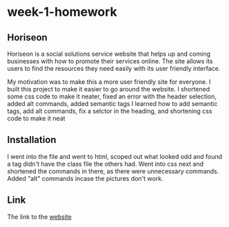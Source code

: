 # week-1-homework

## Horiseon 

Horiseon is a social solutions service website that helps up and coming businesses with how to promote their services online. The site allows its users to find the resources they need easily with its user friendly interface. 

My motivation was to make this a more user friendly site for everyone.
I built this project to make it easier to go around the website.
I shortened some css code to make it neater, fixed an error with the header selection, added alt commands, added semantic tags
I learned how to add semantic tags, add alt commands, fix a selctor in the heading, and shortening css code to make it neat

## Installation

I went into the file and went to html, scoped out what looked odd and found a tag didn't have the class file the others had. Went into css next and shortened the commands in there, as there were unnecessary commands. Added "alt" commands incase the pictures don't work. 

## Link

The link to the [website](https://tonyadimey.github.io/week-1-homework/)
